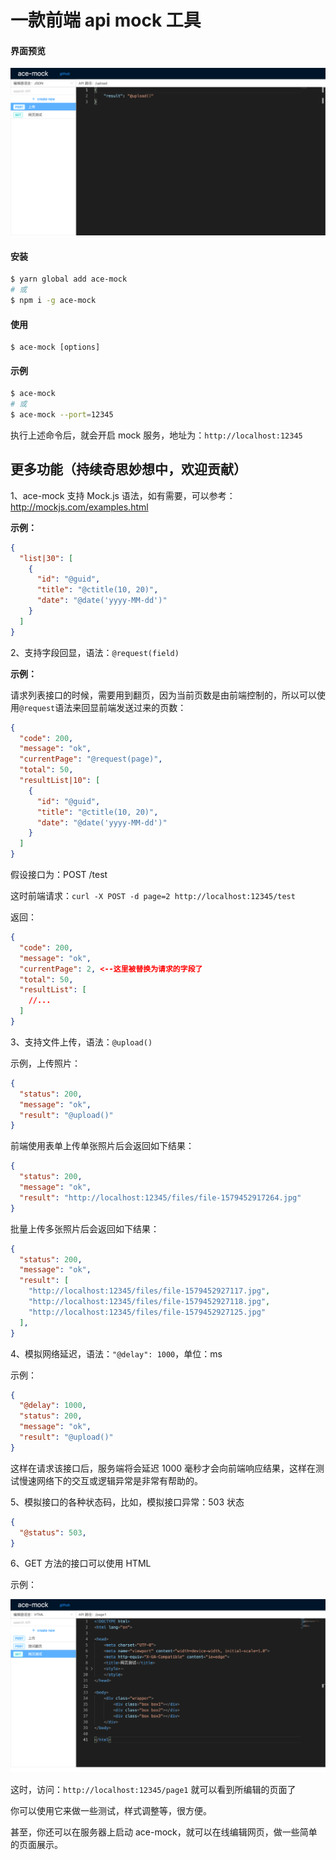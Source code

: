 # 一款前端 api mock 工具

#### 界面预览

![api](./ace-mock-preview.png)

#### 安装
```sh
$ yarn global add ace-mock
# 或
$ npm i -g ace-mock
```

#### 使用

```
$ ace-mock [options]
```

#### 示例

```sh
$ ace-mock
# 或
$ ace-mock --port=12345
```

执行上述命令后，就会开启 mock 服务，地址为：`http://localhost:12345`

## 更多功能（持续奇思妙想中，欢迎贡献）

1、ace-mock 支持 Mock.js 语法，如有需要，可以参考：http://mockjs.com/examples.html

**示例：**

```json
{
  "list|30": [
    {
      "id": "@guid",
      "title": "@ctitle(10, 20)",
      "date": "@date('yyyy-MM-dd')"
    }
  ]
}
```

2、支持字段回显，语法：`@request(field)`

**示例：**

请求列表接口的时候，需要用到翻页，因为当前页数是由前端控制的，所以可以使用`@request`语法来回显前端发送过来的页数：

```json
{
  "code": 200,
  "message": "ok",
  "currentPage": "@request(page)",
  "total": 50,
  "resultList|10": [
    {
      "id": "@guid",
      "title": "@ctitle(10, 20)",
      "date": "@date('yyyy-MM-dd')"
    }
  ]
}
```

假设接口为：POST /test

这时前端请求：`curl -X POST -d page=2 http://localhost:12345/test`

返回：

```json
{
  "code": 200,
  "message": "ok",
  "currentPage": 2, <--这里被替换为请求的字段了
  "total": 50,
  "resultList": [
    //...
  ]
}
```

3、支持文件上传，语法：`@upload()`

示例，上传照片：

```json
{
  "status": 200,
  "message": "ok",
  "result": "@upload()"
}
```

前端使用表单上传单张照片后会返回如下结果：

```json
{
  "status": 200,
  "message": "ok",
  "result": "http://localhost:12345/files/file-1579452917264.jpg"
}
```

批量上传多张照片后会返回如下结果：

```json
{
  "status": 200,
  "message": "ok",
  "result": [
    "http://localhost:12345/files/file-1579452927117.jpg",
    "http://localhost:12345/files/file-1579452927118.jpg",
    "http://localhost:12345/files/file-1579452927125.jpg"
  ],
}
```

4、模拟网络延迟，语法：`"@delay": 1000`，单位：ms

示例：

```json
{
  "@delay": 1000, 
  "status": 200,
  "message": "ok",
  "result": "@upload()"
}
```

这样在请求该接口后，服务端将会延迟 1000 毫秒才会向前端响应结果，这样在测试慢速网络下的交互或逻辑异常是非常有帮助的。

5、模拟接口的各种状态码，比如，模拟接口异常：503 状态
```json
{
  "@status": 503,
}
```

6、GET 方法的接口可以使用 HTML

示例：

![html](./html-preview.png)

这时，访问：`http://localhost:12345/page1` 就可以看到所编辑的页面了

你可以使用它来做一些测试，样式调整等，很方便。

甚至，你还可以在服务器上启动 ace-mock，就可以在线编辑网页，做一些简单的页面展示。
